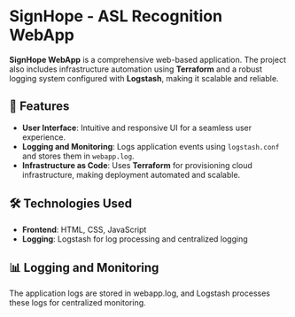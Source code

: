 # SignHope - ASL Recognition WebApp

**SignHope WebApp** is a comprehensive web-based application. The project also includes infrastructure automation using **Terraform** and a robust logging system configured with **Logstash**, making it scalable and reliable.

## 🚀 Features

- **User Interface**: Intuitive and responsive UI for a seamless user experience.
- **Logging and Monitoring**: Logs application events using `logstash.conf` and stores them in `webapp.log`.
- **Infrastructure as Code**: Uses **Terraform** for provisioning cloud infrastructure, making deployment automated and scalable.

## 🛠️ Technologies Used

- **Frontend**: HTML, CSS, JavaScript
- **Logging**: Logstash for log processing and centralized logging

## 📊 Logging and Monitoring
The application logs are stored in webapp.log, and Logstash processes these logs for centralized monitoring.
